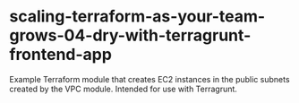 # scaling-terraform-as-your-team-grows-04-dry-with-terragrunt-frontend-app
Example Terraform module that creates EC2 instances in the public subnets created by the VPC module. Intended for use with Terragrunt.

